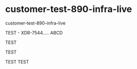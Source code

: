 # customer-test-890-infra-live
customer-test-890-infra-live


TEST - XDR-7544.....
ABCD

TEST

TEST

TEST
TEST
